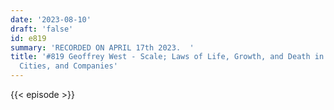 ```yaml
---
date: '2023-08-10'
draft: 'false'
id: e819
summary: 'RECORDED ON APRIL 17th 2023.  '
title: '#819 Geoffrey West - Scale; Laws of Life, Growth, and Death in Organisms,
  Cities, and Companies'
---
```

{{< episode >}}
